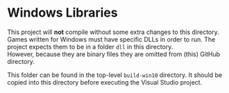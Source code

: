 # Windows Libraries

This project will **not** compile without some extra changes to this
directory. Games written for Windows must have specific DLLs in order 
to run. The project expects them to be in a folder `dll` in this directory.  
However, because they are binary files they are omitted from (this) GitHub 
directory.

This folder can be found in the top-level `build-win10` directory.  It should 
be copied into this directory before executing the Visual Studio project.
